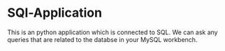# SQl-Application

This is an python application which is connected to SQL. We can ask any queries that are related to the databse in your MySQL workbench.
